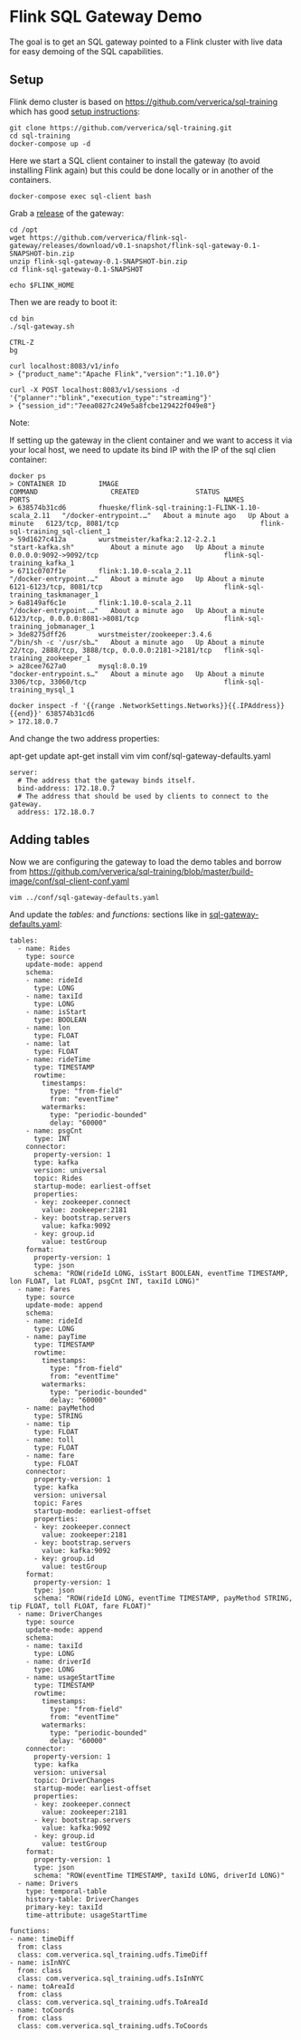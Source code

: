 
# Flink SQL Gateway Demo

The goal is to get an SQL gateway pointed to a Flink cluster with live data for easy demoing of the SQL capabilities.

## Setup

Flink demo cluster is based on https://github.com/ververica/sql-training which has good [setup instructions](https://github.com/ververica/sql-training/wiki/Setting-up-the-Training-Environment):

    git clone https://github.com/ververica/sql-training.git
    cd sql-training
    docker-compose up -d


Here we start a SQL client container to install the gateway (to avoid installing Flink again) but this could be done locally or in another of the containers.

    docker-compose exec sql-client bash

Grab a [release](https://github.com/ververica/flink-sql-gateway/releases) of the gateway:

    cd /opt
    wget https://github.com/ververica/flink-sql-gateway/releases/download/v0.1-snapshot/flink-sql-gateway-0.1-SNAPSHOT-bin.zip
    unzip flink-sql-gateway-0.1-SNAPSHOT-bin.zip
    cd flink-sql-gateway-0.1-SNAPSHOT

    echo $FLINK_HOME

Then we are ready to boot it:

    cd bin
    ./sql-gateway.sh

    CTRL-Z
    bg

    curl localhost:8083/v1/info
    > {"product_name":"Apache Flink","version":"1.10.0"}

    curl -X POST localhost:8083/v1/sessions -d '{"planner":"blink","execution_type":"streaming"}'
    > {"session_id":"7eea0827c249e5a8fcbe129422f049e8"}


Note:

If setting up the gateway in the client container and we want to access it via your local host, we need to update its bind IP with the IP of the sql clien container:

    docker ps
    > CONTAINER ID        IMAGE                                                COMMAND                  CREATED              STATUS              PORTS                                                NAMES
    > 638574b31cd6        fhueske/flink-sql-training:1-FLINK-1.10-scala_2.11   "/docker-entrypoint.…"   About a minute ago   Up About a minute   6123/tcp, 8081/tcp                                   flink-sql-training_sql-client_1
    > 59d1627c412a        wurstmeister/kafka:2.12-2.2.1                        "start-kafka.sh"         About a minute ago   Up About a minute   0.0.0.0:9092->9092/tcp                               flink-sql-training_kafka_1
    > 6711c0707f1e        flink:1.10.0-scala_2.11                              "/docker-entrypoint.…"   About a minute ago   Up About a minute   6121-6123/tcp, 8081/tcp                              flink-sql-training_taskmanager_1
    > 6a8149af6c1e        flink:1.10.0-scala_2.11                              "/docker-entrypoint.…"   About a minute ago   Up About a minute   6123/tcp, 0.0.0.0:8081->8081/tcp                     flink-sql-training_jobmanager_1
    > 3de8275dff26        wurstmeister/zookeeper:3.4.6                         "/bin/sh -c '/usr/sb…"   About a minute ago   Up About a minute   22/tcp, 2888/tcp, 3888/tcp, 0.0.0.0:2181->2181/tcp   flink-sql-training_zookeeper_1
    > a28cee7627a0        mysql:8.0.19                                         "docker-entrypoint.s…"   About a minute ago   Up About a minute   3306/tcp, 33060/tcp                                  flink-sql-training_mysql_1

    docker inspect -f '{{range .NetworkSettings.Networks}}{{.IPAddress}}{{end}}' 638574b31cd6
    > 172.18.0.7

And change the two address properties:

   apt-get update
   apt-get install vim
   vim conf/sql-gateway-defaults.yaml

    server:
      # The address that the gateway binds itself.
      bind-address: 172.18.0.7
      # The address that should be used by clients to connect to the gateway.
      address: 172.18.0.7


## Adding tables

Now we are configuring the gateway to load the demo tables and borrow from https://github.com/ververica/sql-training/blob/master/build-image/conf/sql-client-conf.yaml

    vim ../conf/sql-gateway-defaults.yaml

And update the *tables:* and *functions:* sections like in [sql-gateway-defaults.yaml](sql-gateway-defaults.yaml):

    tables:
      - name: Rides
        type: source
        update-mode: append
        schema:
        - name: rideId
          type: LONG
        - name: taxiId
          type: LONG
        - name: isStart
          type: BOOLEAN
        - name: lon
          type: FLOAT
        - name: lat
          type: FLOAT
        - name: rideTime
          type: TIMESTAMP
          rowtime:
            timestamps:
              type: "from-field"
              from: "eventTime"
            watermarks:
              type: "periodic-bounded"
              delay: "60000"
        - name: psgCnt
          type: INT
        connector:
          property-version: 1
          type: kafka
          version: universal
          topic: Rides
          startup-mode: earliest-offset
          properties:
          - key: zookeeper.connect
            value: zookeeper:2181
          - key: bootstrap.servers
            value: kafka:9092
          - key: group.id
            value: testGroup
        format:
          property-version: 1
          type: json
          schema: "ROW(rideId LONG, isStart BOOLEAN, eventTime TIMESTAMP, lon FLOAT, lat FLOAT, psgCnt INT, taxiId LONG)"
      - name: Fares
        type: source
        update-mode: append
        schema:
        - name: rideId
          type: LONG
        - name: payTime
          type: TIMESTAMP
          rowtime:
            timestamps:
              type: "from-field"
              from: "eventTime"
            watermarks:
              type: "periodic-bounded"
              delay: "60000"
        - name: payMethod
          type: STRING
        - name: tip
          type: FLOAT
        - name: toll
          type: FLOAT
        - name: fare
          type: FLOAT
        connector:
          property-version: 1
          type: kafka
          version: universal
          topic: Fares
          startup-mode: earliest-offset
          properties:
          - key: zookeeper.connect
            value: zookeeper:2181
          - key: bootstrap.servers
            value: kafka:9092
          - key: group.id
            value: testGroup
        format:
          property-version: 1
          type: json
          schema: "ROW(rideId LONG, eventTime TIMESTAMP, payMethod STRING, tip FLOAT, toll FLOAT, fare FLOAT)"
      - name: DriverChanges
        type: source
        update-mode: append
        schema:
        - name: taxiId
          type: LONG
        - name: driverId
          type: LONG
        - name: usageStartTime
          type: TIMESTAMP
          rowtime:
            timestamps:
              type: "from-field"
              from: "eventTime"
            watermarks:
              type: "periodic-bounded"
              delay: "60000"
        connector:
          property-version: 1
          type: kafka
          version: universal
          topic: DriverChanges
          startup-mode: earliest-offset
          properties:
          - key: zookeeper.connect
            value: zookeeper:2181
          - key: bootstrap.servers
            value: kafka:9092
          - key: group.id
            value: testGroup
        format:
          property-version: 1
          type: json
          schema: "ROW(eventTime TIMESTAMP, taxiId LONG, driverId LONG)"
      - name: Drivers
        type: temporal-table
        history-table: DriverChanges
        primary-key: taxiId
        time-attribute: usageStartTime

    functions:
    - name: timeDiff
      from: class
      class: com.ververica.sql_training.udfs.TimeDiff
    - name: isInNYC
      from: class
      class: com.ververica.sql_training.udfs.IsInNYC
    - name: toAreaId
      from: class
      class: com.ververica.sql_training.udfs.ToAreaId
    - name: toCoords
      from: class
      class: com.ververica.sql_training.udfs.ToCoords
